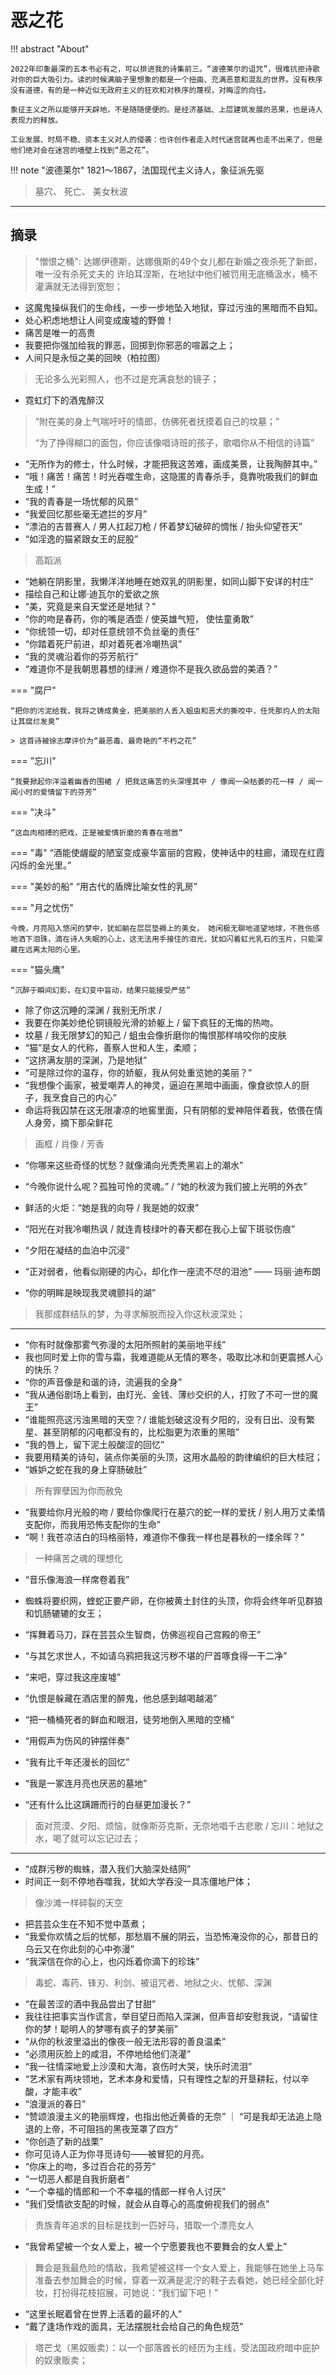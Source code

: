 # 恶之花


!!! abstract "About"

    2022年印象最深的五本书必有之，可以排进我的诗集前三。“波德莱尔的诅咒”，很难抗拒诗歌对你的巨大吸引力。读的时候满脑子里想象的都是一个扭曲、充满恶意和混乱的世界。没有秩序没有道德，有的是一种近似无政府主义的狂欢和对秩序的蔑视，对晦涩的向往。

    象征主义之所以能够开天辟地，不是随随便便的。是经济基础、上层建筑发展的恶果，也是诗人表现力的释放。

    工业发展、时局不稳、资本主义对人的侵袭：也许创作者走入时代迷宫就再也走不出来了，但是他们绝对会在迷宫的墙壁上找到“恶之花”。


!!! note "波德莱尔"
    1821～1867，法国现代主义诗人，象征派先驱


> 墓穴、 死亡、 美女秋波

------------


## 摘录



> "憎恨之桶": 达娜伊德斯，达娜俄斯的49个女儿都在新婚之夜杀死了新郎，唯一没有杀死丈夫的 许珀耳涅斯，在地狱中他们被罚用无底桶汲水，桶不灌满就无法得到宽恕；



- 这魔鬼操纵我们的生命线，一步一步地坠入地狱，穿过污浊的黑暗而不自知。
- 处心积虑地想让人间变成废墟的野兽！
- 痛苦是唯一的高贵
- 我要把你强加给我的罪恶，回掷到你邪恶的喧嚣之上；
- 人间只是永恒之美的回映（柏拉图）
> 无论多么光彩照人，也不过是充满哀愁的镜子；
- 霓虹灯下的酒鬼醉汉
> “附在美的身上气喘吁吁的情郎，仿佛死者抚摸着自己的坟墓；”
> 
> “为了挣得糊口的面包，你应该像唱诗班的孩子，歌唱你从不相信的诗篇”
- “无所作为的修士，什么时候，才能把我这苦难，画成美景，让我陶醉其中。”
- “哦！痛苦！痛苦！时光吞噬生命，这隐匿的青春杀手，竟靠吮吸我们的鲜血生成！”
- “我的青春是一场忧郁的风景”
- “我爱回忆那些毫无遮拦的岁月”
- “漂泊的吉普赛人 / 男人扛起刀枪 / 怀着梦幻破碎的惆怅 / 抬头仰望苍天”
- “如淫逸的猫紧跟女王的屁股”
> 高蹈派 
- “她躺在阴影里，我懒洋洋地睡在她双乳的阴影里，如同山脚下安详的村庄”
- 描绘自己和让娜·迪瓦尔的爱欲之旅
- “美，究竟是来自天堂还是地狱？”
- “你的吻是春药，你的嘴是酒壶 / 使英雄气短， 使怯童勇敢”
- “你统领一切，却对任意统领不负丝毫的责任”
- “你踏着死尸前进，却对着死者冷嘲热讽”
- “我的灵魂沿着你的芬芳航行”
- “难道你不是我朝思暮想的绿洲 / 难道你不是我久欲品尝的美酒？”




=== "腐尸"

    “把你的污泥给我，我将之铸成黄金，把美丽的人丢入蛆虫和恶犬的撕咬中，任凭那灼人的太阳让其腐烂发臭”

    > 这首诗被徐志摩评价为“最恶毒、最奇艳的“不朽之花”

=== "忘川"

    “我要掀起你洋溢着幽香的围裙 / 把我这痛苦的头深埋其中 / 像闻一朵枯萎的花一样 / 闻一闻小时的爱情留下的芬芳”

=== "决斗"

    “这血肉相搏的把戏，正是被爱情折磨的青春在喧嚣”

=== "毒"
    “酒能使龌龊的陋室变成豪华富丽的宫殿，使神话中的柱廊，涌现在红霞闪烁的金光里。”

=== "美妙的船"
    “用古代的盾牌比喻女性的乳房”

=== "月之忧伤"

    今晚，月亮陷入悠闲的梦中，犹如躺在层层垫褥上的美女， 她闲极无聊地遥望地球，不胜伤感地洒下泪珠，滴在诗人失眠的心上，这无法用手接住的泪光，犹如闪着虹光乳石的玉片，只能深藏在远离太阳的心里。

=== "猫头鹰"

    “沉醉于瞬间幻影，在幻变中盲动，结果只能接受严惩”


- 除了你这沉睡的深渊 / 我别无所求 /
- 我要在你美妙绝伦铜镜般光滑的娇躯上 / 留下疯狂的无悔的热吻。
- 坟墓 / 我无限梦幻的知己 / 蛆虫会像折磨你的悔恨那样啃咬你的皮肤
- “猫”是女人的代称，善察人世和人生，柔顺；
- “这挤满友朋的深渊，乃是地狱”
- “可是除过你的温存，你的娇躯，我从何处重览她的美丽？”
- “我想像个画家，被爱嘲弄人的神灵，逼迫在黑暗中画画，像食欲惊人的厨子，我烹食自己的内心”
- 命运将我囚禁在这无限凄凉的地窖里面，只有阴郁的爱神陪伴着我，依偎在情人身旁，摘下那朵鲜花
> 画框 / 肖像 / 芳香
- “你哪来这些奇怪的忧愁？就像涌向光秃秃黑岩上的潮水”
- “今晚你说什么呢？孤独可怜的灵魂。” / “她的秋波为我们披上光明的外衣”
- 鲜活的火炬：“她是我的向导 / 我是她的奴隶”
- “阳光在对我冷嘲热讽 / 就连青枝绿叶的春天都在我心上留下斑驳伤痕”
- “夕阳在凝结的血泊中沉浸”
- “正对弱者，他看似刚硬的内心，却化作一座流不尽的泪池” —— 玛丽·迪布朗

- “你的明眸是映现我灵魂颤抖的湖” 
> 我那成群结队的梦，为寻求解脱而投入你这秋波深处；

-----------

- “你有时就像那雾气弥漫的太阳所照射的美丽地平线”
- 我也同时爱上你的雪与霜，我难道能从无情的寒冬，吸取比冰和剑更震撼人心的快乐？
- “你的声音像是和谐的诗，流遍我的全身”
- “我从通俗剧场上看到，由灯光、金钱、薄纱交织的人，打败了不可一世的魔王”
- “谁能照亮这污浊黑暗的天空？/ 谁能划破这没有夕阳的，没有日出、没有繁星、甚至阴郁的闪电都没有的，比松脂更为浓重的黑暗”
- “我的唇上，留下泥土般酸涩的回忆”
- 我要用精美的诗句，装点你美丽的头顶，这用水晶般的韵律编织的巨大桂冠；
- “嫉妒之蛇在我的身上穿肠破肚”
> 所有罪孽因为你而赦免
- “我要给你月光般的吻 / 要给你像爬行在墓穴的蛇一样的爱抚 / 别人用万丈柔情支配你，而我用恐怖支配你的生命”
- “啊！我苍凉洁白的玛格丽特，难道你不像我一样也是暮秋的一缕余晖？”
> 一种痛苦之魂的理想化
- “音乐像海浪一样席卷着我”
- 蜘蛛将要织网，蝰蛇正要产卵，在你被黄土封住的头顶，你将会终年听见群狼和饥肠辘辘的女王；
- “挥舞着马刀，踩在芸芸众生智商，仿佛巡视自己宫殿的帝王”
- “与其乞求世人，不如请乌鸦把我这污秽不堪的尸首啄食得一干二净”
- “来吧，穿过我这座废墟” 

- “仇恨是躲藏在酒店里的醉鬼，他总感到越喝越渴”
- “把一桶桶死者的鲜血和眼泪，徒劳地倒入黑暗的空桶”
- “用假声为伤风的钟摆伴奏”
- “我有比千年还漫长的回忆”
- “我是一冢连月亮也厌恶的墓地”
- “还有什么比这蹒跚而行的白昼更加漫长？”
> 面对荒漠、夕阳、烦恼，就像斯芬克斯，无奈地唱千古悲歌 / 忘川：地狱之水，喝了就可以忘记过去；

---------

- “成群污秽的蜘蛛，潜入我们大脑深处结网”
- 时间正一刻不停地吞噬我，犹如大学吞没一具冻僵地尸体；
> 像沙滩一样碎裂的天空
- 把芸芸众生在不知不觉中蒸煮；
- “我爱你欢情之后的忧郁，那愁眉不展的阴云，当恐怖淹没你的心，那昔日的乌云又在你此刻的心中弥漫”
- “我深信在你的心上，也闪烁着你滴下的珍珠”
> 毒蛇、毒药、锋刃、利剑、被诅咒者、地狱之火、忧郁、深渊
- “在最苦涩的酒中我品尝出了甘甜”
- 我往往把事实当作谎言，举目望日而陷入深渊，但声音却安慰我说，“请留住你的梦！聪明人的梦哪有疯子的梦美丽”
- “从你的秋波里溢出的像夜一般无法形容的善良温柔”
- “必须用灰脸上的咸泪，不停地给他们浇灌”
- “我一往情深地爱上沙漠和大海，哀伤时大哭，快乐时流泪”
- “艺术家有两块领地，艺术本身和爱情，只有理性之犁的开垦耕耘，付以辛酸，才能丰收”
- “浪漫派的春日”
- “赞颂浪漫主义的艳丽辉煌，也指出他近黄昏的无奈” ｜ “可是我却无法追上隐退的上帝，不可阻挡的黑夜笼罩了四方”
- “你创造了新的战栗”
- 你可见诗人正为你寻觅诗句——被冒犯的月亮。
- “你床上的吻，多过百合花的芬芳”
- “一切恶人都是自我折磨者”
- “一个幸福的情郎和一个不幸福的情郎一样令人讨厌”
- “我们受情欲支配的时候，就会从自尊心的高度俯视我们的弱点”
> 贵族青年追求的目标是找到一匹好马，猎取一个漂亮女人

- “我曾希望被一个女人爱上，被一个宁愿要我也不要舞会的女人爱上”
> 舞会是我最危险的情敌，我希望被这样一个女人爱上，我能够在她坐上马车准备去参加舞会的时候，穿着一双满是泥泞的鞋子去看她，她已经全部化好妆，打扮得花枝招展，可她说：“我们留下吧！”
> 
- “这里长眠着曾在世界上活着的最坏的人”
- “戴了逢场作戏的面具，无法摆脱社会给自己的角色规范”


> 塔芒戈（黑奴贩卖）：以一个部落酋长的经历为主线，受法国政府暗中庇护的奴隶贩卖；

